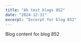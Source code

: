 ```yaml
---
title: "Ak test blogs 852"
date: "2024-12-31"
excerpt: "Excerpt for blog 852"
---
```


Blog content for blog 852